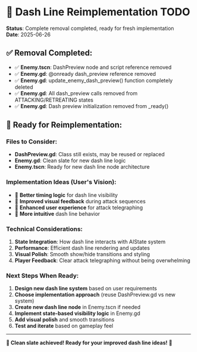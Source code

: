 # 🎯 Dash Line Reimplementation TODO

**Status**: Complete removal completed, ready for fresh implementation  
**Date**: 2025-06-26  

## ✅ **Removal Completed:**
- ✅ **Enemy.tscn**: DashPreview node and script reference removed
- ✅ **Enemy.gd**: @onready dash_preview reference removed  
- ✅ **Enemy.gd**: update_enemy_dash_preview() function completely deleted
- ✅ **Enemy.gd**: All dash_preview calls removed from ATTACKING/RETREATING states
- ✅ **Enemy.gd**: Dash preview initialization removed from _ready()

## 🚀 **Ready for Reimplementation:**

### **Files to Consider:**
- **DashPreview.gd**: Class still exists, may be reused or replaced
- **Enemy.gd**: Clean slate for new dash line logic
- **Enemy.tscn**: Ready for new dash line node architecture

### **Implementation Ideas (User's Vision):**
- 🎯 **Better timing logic** for dash line visibility
- 🎯 **Improved visual feedback** during attack sequences  
- 🎯 **Enhanced user experience** for attack telegraphing
- 🎯 **More intuitive** dash line behavior

### **Technical Considerations:**
1. **State Integration**: How dash line interacts with AIState system
2. **Performance**: Efficient dash line rendering and updates
3. **Visual Polish**: Smooth show/hide transitions and styling
4. **Player Feedback**: Clear attack telegraphing without being overwhelming

### **Next Steps When Ready:**
1. **Design new dash line system** based on user requirements
2. **Choose implementation approach** (reuse DashPreview.gd vs new system)
3. **Create new dash line node** in Enemy.tscn if needed
4. **Implement state-based visibility logic** in Enemy.gd
5. **Add visual polish** and smooth transitions
6. **Test and iterate** based on gameplay feel

---

**🎉 Clean slate achieved! Ready for your improved dash line ideas!** 🎉